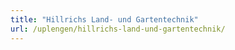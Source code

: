 ```yaml
---
title: "Hillrichs Land- und Gartentechnik"
url: /uplengen/hillrichs-land-und-gartentechnik/
---
```

